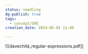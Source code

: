 ```yaml
---
status: seedling
dg-publish: true
tags:
  - concept/SRE
creation_date: 2024-05-03 11:40

---
```


![[davechild_regular-expressions.pdf]]